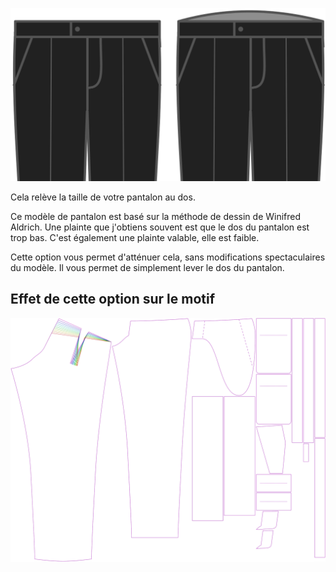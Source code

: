 ![Élévation arrière](backrise.svg)

Cela relève la taille de votre pantalon au dos.

<Note>

Ce modèle de pantalon est basé sur la méthode de dessin de Winifred Aldrich. 
Une plainte que j'obtiens souvent est que le dos du pantalon est trop bas. 
C'est également une plainte valable, elle est faible.

Cette option vous permet d'atténuer cela, sans modifications spectaculaires du modèle. 
Il vous permet de simplement lever le dos du pantalon.

</Note>

## Effet de cette option sur le motif
![Cette image montre l'effet de cette option en superposant plusieurs variantes qui ont une valeur différente pour cette option](theo_backrise_sample.svg "Effet de cette option sur le motif")